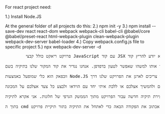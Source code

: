 For react project need:

1.) Install Node.JS

At the general folder of all projects do this:
2.) npm init -y
3.) npm install --save-dev react react-dom webpack webpack-cli babel-cli @babel/core @babel/preset-react html-webpack-plugin clean-webpack-plugin webpack-dev-server babel-loader
4.) Copy webpack.config.js file to specific project
5.) npx webpack-dev-server -d

<pre>
        פרויקט ריאקט כולל קבצי JavaScript עם קוד JSX בתוכם. הבעיה היא שדפדפן לא יודע להריץ קוד JSX ולכן אנחנו צריכים להפוך את קוד ה JSX לקוד JavaScript רגיל שדפדפן יכול להבין לפני שנוכל לטעון את הדף שלנו בדפדפן. הכלי שהופך קוד JSX לקוד JavaScript רגיל נקרא Babel והדרך המקובלת להשתמש בו היא באמצעות כלי אחר שנקרא Webpack.

הכלי וובפאק הוא כלי בניה לפרויקט שלוקח קוד מקור והופך אותו למשהו שאפשר לטעון בדפדפן. אנחנו נגדיר את קוד המקור שלנו בתיקיה בשם src ונבקש מ webpack לבנות עבורנו את הפרויקט ולשים אותו בסוף בתוך תיקיה שנקראת dist. במהלך הפיתוח נעבוד עם כלי בשם webpack-dev-server כדי שלא נצטרך לבנות כל פעם מחדש את הפרויקט ונוכל לעבוד בצורה שוטפת.

וובפאק הוא כלי שמופעל באמצעות Node.JS ולכן בשביל לעבוד עם וובפאק אנחנו צריכים לארגן את הפרויקט שלנו דרך Node. אני אראה כאן בקצרה את השלבים לבניית פרויקט וובפאק פשוט עבור ריאקט. למידע נוסף ומעמיק יותר על וובפאק אני ממליץ לצפות בהזדמנות בקורס Webpack שיש לנו כאן באתר.

בתיקיית הדוגמאות תוכלו למצוא את התבנית לפרויקט ריק שאני בונה כאן בוידאו. מוזמנים להוריד את הדוגמא משם ולהמשיך אצלכם או ללכת איתי יחד עם הוידאו ולבצע כל צעד אצלכם על המכונה.

נתחיל ביצירת תיקיה חדשה עבור הפרויקט מתוך הממשק הגרפי של חלונות. אני אקרא לתיקיה react-course. אתם יכולים לבחור כל שם ובלבד שיהיה ייחודי עבורכם (אל תקחו משהו גנרי כמו react או webpack). לאחר מכן אפתח cmd בתוך תיקיה זו.

בתוך ה cmd אכתוב את הפקודה הבאה כדי לאתחל את התיקיה בתור תיקיית פרויקט Node:
    </pre>
